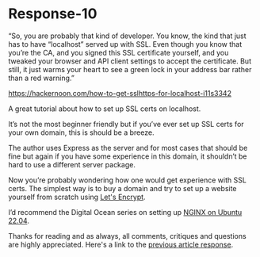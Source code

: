 # Response-10

“So, you are probably that kind of developer. You know, the kind that
just has to have “localhost” served up with SSL. Even though you know
that you’re the CA, and you signed this SSL certificate yourself, and
you tweaked your browser and API client settings to accept the
certificate. But still, it just warms your heart to see a green lock in
your address bar rather than a red warning.”

<https://hackernoon.com/how-to-get-sslhttps-for-localhost-i11s3342>

A great tutorial about how to set up SSL certs on localhost.

It’s not the most beginner friendly but if you’ve ever set up SSL certs
for your own domain, this is should be a breeze.

The author uses Express as the server and for most cases that should be
fine but again if you have some experience in this domain, it shouldn’t
be hard to use a different server package.

Now you’re probably wondering how one would get experience with SSL
certs. The simplest way is to buy a domain and try to set up a website
yourself from scratch using [Let's Encrypt](https://letsencrypt.org/).

I’d recommend the Digital Ocean series on setting up [NGINX on Ubuntu
22.04](<https://www.digitalocean.com/community/tutorials/how-to-install-nginx-on-ubuntu-22-04>).

Thanks for reading and as always, all comments, critiques and questions
are highly appreciated. Here's a link to the [previous article response](https://github.com/n6ls0n/article-responses/blob/master/response-9.md).
